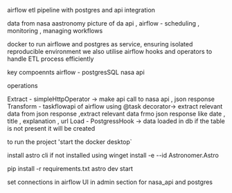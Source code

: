 airflow etl pipeline with postgres and api integration

data from nasa aastronomy picture of da api , 
airflow - scheduling , monitoring , managing workflows

docker to run airflowe and postgres as service, ensuring isolated reproducible environment
we also utilise airflow hooks and operators to handle ETL process efficiently


key compoennts
airflow - 
postgresSQL
nasa api

operations 

Extract - simpleHttpOperator -> make api call to nasa api , json response
Transform - taskflowapi of airflow  using @task decorator-> extract relevant data from json response ,extract relevant data frmo json response like date , title , explanation , url
Load - PostgressHook -> data loaded in db if the table is not present it will be created


to run the project
'start the docker desktop`

install astro cli if not installed 
using winget install -e --id Astronomer.Astro

pip install -r requirements.txt
astro dev start

set connections in airflow UI in admin section
for nasa_api 
and postgres
